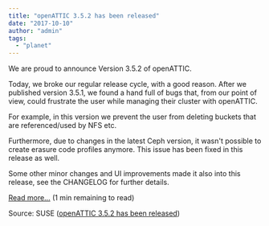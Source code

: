 ```yaml
---
title: "openATTIC 3.5.2 has been released"
date: "2017-10-10"
author: "admin"
tags: 
  - "planet"
---
```


We are proud to announce Version 3.5.2 of openATTIC.

Today, we broke our regular release cycle, with a good reason. After we published version 3.5.1, we found a hand full of bugs that, from our point of view, could frustrate the user while managing their cluster with openATTIC.

For example, in this version we prevent the user from deleting buckets that are referenced/used by NFS etc.

Furthermore, due to changes in the latest Ceph version, it wasn't possible to create erasure code profiles anymore. This issue has been fixed in this release as well.

Some other minor changes and UI improvements made it also into this release, see the CHANGELOG for further details.

[Read more…](http://openattic.org/posts/openattic-352-has-been-released/) (1 min remaining to read)

Source: SUSE ([openATTIC 3.5.2 has been released](http://openattic.org/posts/openattic-352-has-been-released/))
